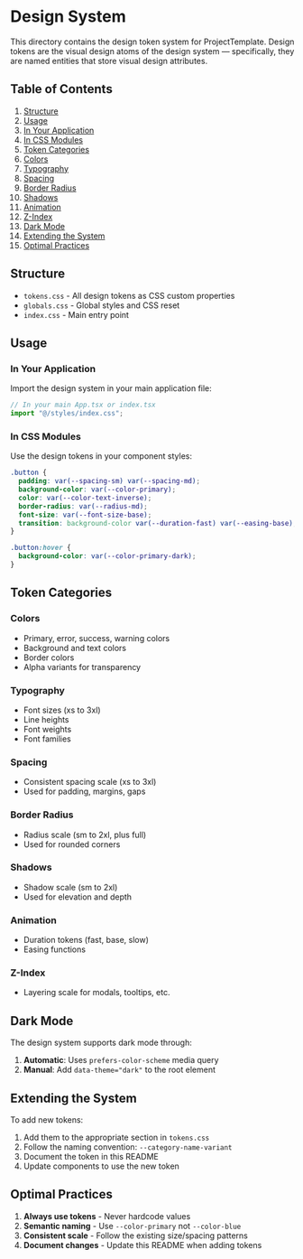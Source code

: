 # Design System

This directory contains the design token system for ProjectTemplate. Design tokens are the visual design atoms of the
design system — specifically, they are named entities that store visual design attributes.

## Table of Contents

1. [Structure](#structure)
2. [Usage](#usage)
  3. [In Your Application](#in-your-application)
  4. [In CSS Modules](#in-css-modules)
5. [Token Categories](#token-categories)
  6. [Colors](#colors)
  7. [Typography](#typography)
  8. [Spacing](#spacing)
  9. [Border Radius](#border-radius)
  10. [Shadows](#shadows)
  11. [Animation](#animation)
  12. [Z-Index](#z-index)
13. [Dark Mode](#dark-mode)
14. [Extending the System](#extending-the-system)
15. [Optimal Practices](#optimal-practices)

## Structure

- `tokens.css` - All design tokens as CSS custom properties
- `globals.css` - Global styles and CSS reset
- `index.css` - Main entry point

## Usage

### In Your Application

Import the design system in your main application file:

```typescript
// In your main App.tsx or index.tsx
import "@/styles/index.css";
```

### In CSS Modules

Use the design tokens in your component styles:

```css
.button {
  padding: var(--spacing-sm) var(--spacing-md);
  background-color: var(--color-primary);
  color: var(--color-text-inverse);
  border-radius: var(--radius-md);
  font-size: var(--font-size-base);
  transition: background-color var(--duration-fast) var(--easing-base);
}

.button:hover {
  background-color: var(--color-primary-dark);
}
```

## Token Categories

### Colors

- Primary, error, success, warning colors
- Background and text colors
- Border colors
- Alpha variants for transparency

### Typography

- Font sizes (xs to 3xl)
- Line heights
- Font weights
- Font families

### Spacing

- Consistent spacing scale (xs to 3xl)
- Used for padding, margins, gaps

### Border Radius

- Radius scale (sm to 2xl, plus full)
- Used for rounded corners

### Shadows

- Shadow scale (sm to 2xl)
- Used for elevation and depth

### Animation

- Duration tokens (fast, base, slow)
- Easing functions

### Z-Index

- Layering scale for modals, tooltips, etc.

## Dark Mode

The design system supports dark mode through:

1. **Automatic**: Uses `prefers-color-scheme` media query
2. **Manual**: Add `data-theme="dark"` to the root element

## Extending the System

To add new tokens:

1. Add them to the appropriate section in `tokens.css`
2. Follow the naming convention: `--category-name-variant`
3. Document the token in this README
4. Update components to use the new token

## Optimal Practices

1. **Always use tokens** - Never hardcode values
2. **Semantic naming** - Use `--color-primary` not `--color-blue`
3. **Consistent scale** - Follow the existing size/spacing patterns
4. **Document changes** - Update this README when adding tokens

